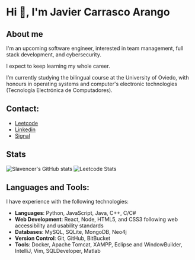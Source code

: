 # Hi 👋, I'm Javier Carrasco Arango

## About me

I'm an upcoming software engineer, interested in team management, full stack development, and cybersecurity.

I expect to keep learning my whole career.

I’m currently studying the bilingual course at the University of Oviedo, with honours in operating systems and computer's electronic technologies (Tecnología Electrónica de Computadores).

## Contact:

- [Leetcode](https://www.leetcode.com/slavencer)
- [Linkedin](https://www.linkedin.com/in/javiercarrascoarango)
- [Signal](https://signal.me/#eu/-gnbaFEXeBNhNFGqMfudDoDDlm3wNsL8Lp9-wxskdujg7n359tNPd4hCf2Tyb5wC)

## Stats

![Slavencer's GitHub stats](https://github-readme-stats.vercel.app/api?username=Slavencer&show_icons=true&theme=aura) ![Leetcode Stats](https://leetcard.jacoblin.cool/slavencer)

## Languages and Tools:

I have experience with the following technologies:

- **Languages**: Python, JavaScript, Java, C++, C/C#
- **Web Development**: React, Node, HTML5, and CSS3 following web accessibility and usability standards
- **Databases**: MySQL, SQLite, MongoDB, Neo4j
- **Version Control**: Git, GitHub, BitBucket
- **Tools**: Docker, Apache Tomcat, XAMPP, Eclipse and WindowBuilder, IntelliJ, Vim, SQLDeveloper, Matlab

